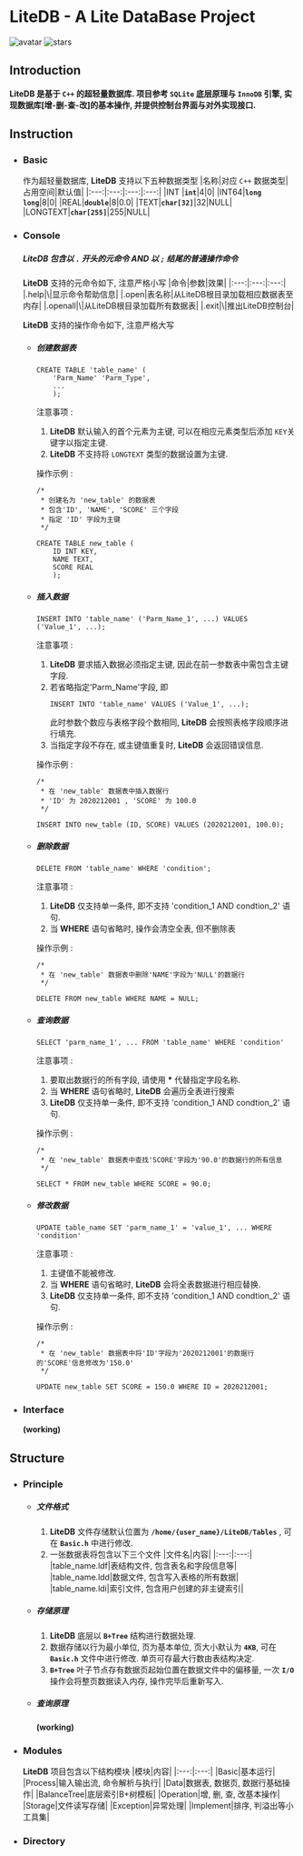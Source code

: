# LiteDB - A Lite DataBase Project

![avatar](https://badgen.net/badge/Language/C++11/orange)
![stars](https://badgen.net/badge/Dev%20Env./Linux/green)

## Introduction

**LiteDB 是基于 `C++` 的超轻量数据库. 项目参考 `SQLite` 底层原理与 `InnoDB` 引擎, 实现数据库[增-删-查-改]的基本操作, 并提供控制台界面与对外实现接口.**

## Instruction

- ### Basic
  作为超轻量数据库, **LiteDB** 支持以下五种数据类型
    |名称|对应 `C++` 数据类型|占用空间|默认值|
    |:---:|:---:|:---:|:---:|
    |INT |**`int`**|4|0|
    |INT64|**`long long`**|8|0|
    |REAL|**`double`**|8|0.0|
    |TEXT|**`char[32]`**|32|NULL|
    |LONGTEXT|**`char[255]`**|255|NULL|

- ### Console
  ##### **LiteDB** 包含以 **`.`** 开头的元命令 AND 以 **`;`** 结尾的普通操作命令
  **LiteDB** 支持的元命令如下, 注意严格小写
    |命令|参数|效果|
    |:---:|:---:|:---:|
    |.help|\\|显示命令帮助信息|
    |.open|表名称|从LiteDB根目录加载相应数据表至内存|
    |.openall|\\|从LiteDB根目录加载所有数据表|
    |.exit|\\|推出LiteDB控制台|

  **LiteDB** 支持的操作命令如下, 注意严格大写
  - ##### 创建数据表
    ```
    CREATE TABLE 'table_name' (
        'Parm_Name' 'Parm_Type',
        ...
        );
    ```
    注意事项 : 
    1. **LiteDB** 默认输入的首个元素为主键, 可以在相应元素类型后添加 `KEY`关键字以指定主键.
    2. **LiteDB** 不支持将 `LONGTEXT` 类型的数据设置为主键.
    
    操作示例 : 
    ```
    /*
     * 创建名为 'new_table' 的数据表
     * 包含'ID', 'NAME', 'SCORE' 三个字段
     * 指定 'ID' 字段为主键
     */

    CREATE TABLE new_table (
        ID INT KEY, 
        NAME TEXT,
        SCORE REAL
        );

    ```

  - ##### 插入数据
    ```
    INSERT INTO 'table_name' ('Parm_Name_1', ...) VALUES ('Value_1', ...);
    ```
    注意事项 : 
    1. **LiteDB** 要求插入数据必须指定主键, 因此在前一参数表中需包含主键字段.
    2. 若省略指定'Parm_Name'字段, 即
        ```
        INSERT INTO 'table_name' VALUES ('Value_1', ...);
        ```
        此时参数个数应与表格字段个数相同, **LiteDB** 会按照表格字段顺序进行填充.
    3. 当指定字段不存在, 或主键值重复时, **LiteDB** 会返回错误信息.
    
    操作示例 : 
    ```
    /*
     * 在 'new_table' 数据表中插入数据行
     * 'ID' 为 2020212001 , 'SCORE' 为 100.0
     */

    INSERT INTO new_table (ID, SCORE) VALUES (2020212001, 100.0);

    ```
  - ##### 删除数据
    ```
    DELETE FROM 'table_name' WHERE 'condition';
    ```
    注意事项 : 
    1. **LiteDB** 仅支持单一条件, 即不支持 'condition_1 AND condtion_2' 语句.
    2. 当 **WHERE** 语句省略时, 操作会清空全表, 但不删除表
    
    操作示例 : 
    ```
    /*
     * 在 'new_table' 数据表中删除'NAME'字段为'NULL'的数据行
     */

    DELETE FROM new_table WHERE NAME = NULL;

    ```
  - ##### 查询数据
    ```
    SELECT 'parm_name_1', ... FROM 'table_name' WHERE 'condition' 
    ```
    注意事项 : 
    1. 要取出数据行的所有字段, 请使用 **\*** 代替指定字段名称.
    2. 当 **WHERE** 语句省略时, **LiteDB** 会遍历全表进行搜索
    3. **LiteDB** 仅支持单一条件, 即不支持 'condition_1 AND condtion_2' 语句.
   
    操作示例 : 
    ```
    /*
     * 在 'new_table' 数据表中查找'SCORE'字段为'90.0'的数据行的所有信息
     */

    SELECT * FROM new_table WHERE SCORE = 90.0;
    
    ```
  - ##### 修改数据
    ```
    UPDATE table_name SET 'parm_name_1' = 'value_1', ... WHERE 'condition' 
    ```
    注意事项 : 
    1. 主键值不能被修改.
    2. 当 **WHERE** 语句省略时, **LiteDB** 会将全表数据进行相应替换.
    3. **LiteDB** 仅支持单一条件, 即不支持 'condition_1 AND condtion_2' 语句.
   
    操作示例 :
    ```
    /*
     * 在 'new_table' 数据表中将'ID'字段为'2020212001'的数据行的'SCORE'信息修改为'150.0'
     */

    UPDATE new_table SET SCORE = 150.0 WHERE ID = 2020212001;
    
    ```
- ### Interface
    **(working)**

## Structure
- ### Principle
  - ##### 文件格式
    1. **LiteDB** 文件存储默认位置为 **`/home/{user_name}/LiteDB/Tables`** , 可在 **`Basic.h`** 中进行修改.
    2. 一张数据表将包含以下三个文件
        |文件名|内容|
        |:---:|:---:|
        |table_name.ldf|表结构文件, 包含表名和字段信息等|
        |table_name.ldd|数据文件, 包含写入表格的所有数据|
        |table_name.ldi|索引文件, 包含用户创建的非主键索引|

  - ##### 存储原理
    1. **LiteDB** 底层以 **`B+Tree`** 结构进行数据处理.
    2. 数据存储以行为最小单位, 页为基本单位, 页大小默认为 **`4KB`**, 可在 **`Basic.h`** 文件中进行修改. 单页可存最大行数由表结构决定.
    3. **`B+Tree`** 叶子节点存有数据页起始位置在数据文件中的偏移量, 一次 **`I/O`** 操作会将整页数据读入内存, 操作完毕后重新写入.
  - ##### 查询原理
    **(working)**
- ### Modules
    **LiteDB** 项目包含以下结构模块
        |模块|内容|
        |:---:|:---:|
        |Basic|基本运行|
        |Process|输入输出流, 命令解析与执行|
        |Data|数据表, 数据页, 数据行基础操作|
        |BalanceTree|底层索引B+树模板|
        |Operation|增, 删, 查, 改基本操作|
        |Storage|文件读写存储|
        |Exception|异常处理|
        |Implement|排序, 判溢出等小工具集|


- ### Directory
    





